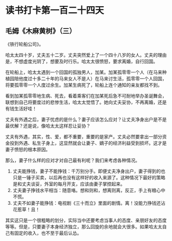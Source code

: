 读书打卡第一百二十四天
===

毛姆《木麻黄树》（三）
---

《铁行轮船公司》。

哈太太四十岁，丈夫五十二岁。丈夫突然爱上了一个四十八岁的女人。丈夫的理由是，不想虚度光阴了，想要及时行乐。哈太太很愤怒，要求离婚，自行回国。

在轮船上，哈太太遇到一个回国的孤独男人，加某。加某孤零零一个人（在马来种植园陪他度过十多二十年的马来女人不是人）在马来讨生活，孤零零一个人回国，将要孤零零一个人度过余生。加某生病死了，轮船上连个通知的亲友都找不到。

看到加某孤零零地生病、死去，看着乘客们在加某死后急不可耐地举办圣诞舞会，联想到自己将要度过的悲惨生活，哈太太觉悟了。她向丈夫妥协，不再离婚，还是有钱生活好哇！

丈夫有外遇之后，妻子忧虑的是什么？妻子应该怎么应对？让丈夫净身出户是不是最优解？还是说，像哈太太这样忍让妥协？

丈夫有外遇，其实，性、爱，都不重要，重要的是家产。丈夫必然要拿出一部分资金投到外遇、私生子身上，这显然就会让妻子、嫡子的经济利益受到损坏。这才是妻子愤怒的根本原因。

那么，妻子什么样的应对才对自己最有利呢？我们来考虑各种情况。

1. 丈夫能挣钱，妻子不能挣钱：千万别分手。即便丈夫净身出户，妻子得到的也只是一锤子买卖，以后再也没有这样好的收入来源了。这种情况下最好的策略是和丈夫谈妥，外室的每月开支，应该由妻子掌控起来。
2. 丈夫妻子挣钱水平相当：随意咯。想和则和，想离则离，反正，手上有粮心中不慌。
3. 丈夫不如妻子能挣钱：电视剧《三十而立》里面的剧情。离！没能力挣钱还沾花惹草！且！

其实这只是一个很粗略的划分，实际当中还要考虑当事人的态度、亲朋好友的态度等等。但是，只要妻子本身经济独立，那么回旋的余地就会大很多。如果哈太太自己有固定的收入，也不至于最后认怂。